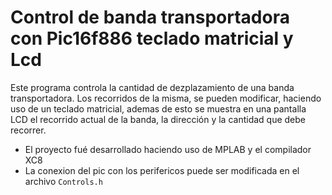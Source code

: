 # Control de banda transportadora con Pic16f886 teclado matricial y Lcd

Este programa controla la cantidad de dezplazamiento de una banda transportadora. Los recorridos de la misma, se pueden modificar, haciendo uso de un teclado matricial, ademas de esto se muestra en una pantalla LCD el recorrido actual de la banda, la dirección y la cantidad que debe recorrer.

- El proyecto fué desarrollado haciendo uso de MPLAB y el compilador XC8
- La conexion del pic con los perifericos puede ser modificada en el archivo ```Controls.h```

			
